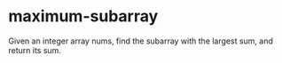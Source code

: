 # maximum-subarray
Given an integer array nums, find the subarray with the largest sum, and return its sum.
